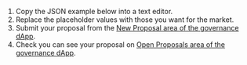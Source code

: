 1. Copy the JSON example below into a text editor.
2. Replace the placeholder values with those you want for the market.
3. Submit your proposal from the [New Proposal area of the governance dApp](https://governance.fairground.wtf/proposals/propose).
4. Check you can see your proposal on [Open Proposals area of the governance dApp](https://governance.fairground.wtf).